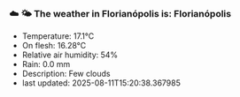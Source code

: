 ### ☁️ 🌤️  The weather in Florianópolis is: Florianópolis

- Temperature: 17.1°C
- On flesh: 16.28°C
- Relative air humidity: 54%
- Rain: 0.0 mm
- Description: Few clouds
- last updated: 2025-08-11T15:20:38.367985
